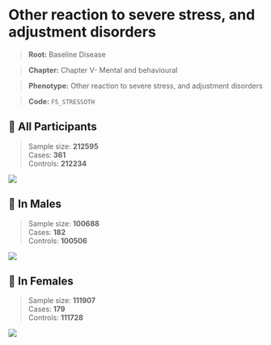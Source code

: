 # Other reaction to severe stress, and adjustment disorders

> **Root:** Baseline Disease  

> **Chapter:** Chapter V- Mental and behavioural  

> **Phenotype:** Other reaction to severe stress, and adjustment disorders  

> **Code:** `F5_STRESSOTH`

## 🧪 All Participants  
> Sample size: **212595**  
> Cases: **361**  
> Controls: **212234**
<img src="/Disease/Figures/ALL/Incidence/F5_STRESSOTH.png"/>
<CsvTable src="/public/Disease/Data/ALL/Incidence/COX_F5_STRESSOTH.csv" label="🔍 View full results" />

## 👨 In Males  
> Sample size: **100688**  
> Cases: **182**  
> Controls: **100506**
<img src="/Disease/Figures/Male/Incidence/F5_STRESSOTH.png"/>
<CsvTable src="/public/Disease/Data/Male/Incidence/COX_F5_STRESSOTH.csv" label="🔍 View full results" />

## 👩 In Females  
> Sample size: **111907**  
> Cases: **179**  
> Controls: **111728**
<img src="/Disease/Figures/Female/Incidence/F5_STRESSOTH.png"/>
<CsvTable src="/public/Disease/Data/Female/Incidence/COX_F5_STRESSOTH.csv" label="🔍 View full results" />
